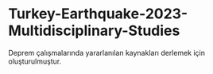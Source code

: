 # Turkey-Earthquake-2023-Multidisciplinary-Studies
Deprem çalışmalarında yararlanılan kaynakları derlemek için oluşturulmuştur.
